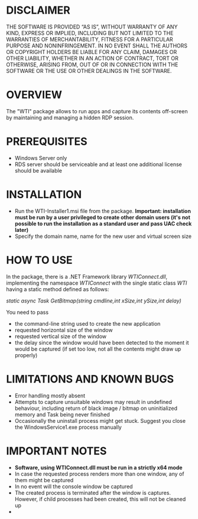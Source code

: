 # DISCLAIMER

THE SOFTWARE IS PROVIDED “AS IS”, WITHOUT WARRANTY OF ANY KIND, EXPRESS OR IMPLIED, INCLUDING BUT NOT LIMITED TO THE WARRANTIES OF MERCHANTABILITY, FITNESS FOR A PARTICULAR PURPOSE AND NONINFRINGEMENT. IN NO EVENT SHALL THE AUTHORS OR COPYRIGHT HOLDERS BE LIABLE FOR ANY CLAIM, DAMAGES OR OTHER LIABILITY, WHETHER IN AN ACTION OF CONTRACT, TORT OR OTHERWISE, ARISING FROM, OUT OF OR IN CONNECTION WITH THE SOFTWARE OR THE USE OR OTHER DEALINGS IN THE SOFTWARE.

# OVERVIEW
The "WTI" package allows to run apps and capture its contents off-screen by maintaining and managing a hidden RDP session.

# PREREQUISITES
- Windows Server only
- RDS server should be serviceable and at least one additional license should be available

# INSTALLATION
- Run the WTI-Installer1.msi file from the package. **Important: installation must be run by a user privileged to create other domain users (it's not possible to run the installation as a standard user and pass UAC check later)**
- Specify the domain name, name for the new user and virtual screen size

# HOW TO USE

In the package, there is a .NET Framework library *WTIConnect.dll*, implementing the namespace *WTIConnect* with the single static class *WTI* having a static method defined as follows:

*static async Task<Bitmap> GetBitmap(string cmdline,int xSize,int ySize,int delay)*


You need to pass
- the command-line string used to create the new application
- requested horizontal size of the window 
- requested vertical size of the window 
- the delay since the window would have been detected to the moment it would be captured (if set too low, not all the contents might draw up properly)

# LIMITATIONS AND KNOWN BUGS

- Error handling mostly absent
- Attempts to capture unsuitable windows may result in undefined behaviour, including return of black image / bitmap on uninitialized memory and Task being never finished
- Occasionally the uninstall process might get stuck. Suggest you close the WindowsService1.exe process manually

# IMPORTANT NOTES

- **Software, using WTIConnect.dll must be run in a strictly x64 mode**
- In case the requested process renders more than one window, any of them might be captured
- In no event will the console window be captured
- The created process is terminated after the window is captures. However, if child processes had been created, this will not be cleaned up
- 
